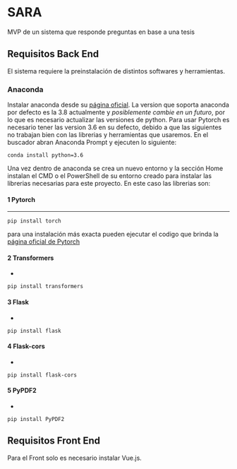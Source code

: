 # SARA
MVP de un sistema que responde preguntas en base a una tesis

## Requisitos Back End
El sistema requiere la preinstalación de distintos softwares y herramientas.

### Anaconda
Instalar anaconda desde su [página oficial](https://www.anaconda.com/).
La version que soporta anaconda por defecto es la 3.8 actualmente y *posiblemente cambie en un futuro*, por lo que es necesario actualizar las versiones de python.
Para usar Pytorch es necesario tener las version 3.6 en su defecto, debido a que las siguientes no trabajan bien con las librerias y herramientas que usaremos. En el buscador abran Anaconda Prompt y ejecuten lo siguiente:
```
conda install python=3.6
```
Una vez dentro de anaconda se crea un nuevo entorno y la sección Home instalan el CMD o el PowerShell de su entorno creado para instalar las librerias necesarias para este proyecto. En este caso las librerias son:

#### 1 Pytorch
---
```
pip install torch
```
para una instalación más exacta pueden ejecutar el codigo que brinda la [página oficial de Pytorch](https://pytorch.org/)

#### 2 Transformers
-
```
pip install transformers
```
#### 3 Flask
-
```
pip install flask
```
#### 4 Flask-cors
-
```
pip install flask-cors
```

#### 5 PyPDF2
-
```
pip install PyPDF2
```

## Requisitos Front End
Para el Front solo es necesario instalar Vue.js.
